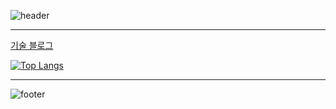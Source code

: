 ![header](https://capsule-render.vercel.app/api?type=slice&color=D0303C&text=Jang%MK&fontSize=40&fontColor=FFFFFF&fontAlign=85&fontAlignY=35&rotate=7)

---

[기술 블로그](https://velog.io/@dokkabei97)

[![Top Langs](https://github-readme-stats.vercel.app/api/top-langs/?username=Dokkabei97&layout=compact&exclude_repo=idleProject&hide=css,html,mustache&theme,python=dracula)](https://github.com/anuraghazra/github-readme-stats)

---

![footer](https://capsule-render.vercel.app/api?section=footer&type=slice&color=134A9D)
